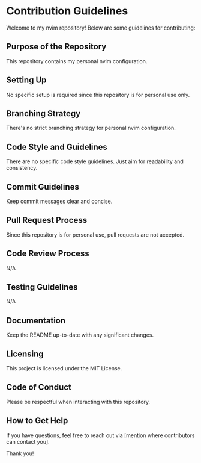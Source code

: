 # Contribution Guidelines

Welcome to my nvim repository! Below are some guidelines for contributing:

## Purpose of the Repository

This repository contains my personal nvim configuration.

## Setting Up

No specific setup is required since this repository is for personal use only.

## Branching Strategy

There's no strict branching strategy for personal nvim configuration.

## Code Style and Guidelines

There are no specific code style guidelines. Just aim for readability and consistency.

## Commit Guidelines

Keep commit messages clear and concise.

## Pull Request Process

Since this repository is for personal use, pull requests are not accepted.

## Code Review Process

N/A

## Testing Guidelines

N/A

## Documentation

Keep the README up-to-date with any significant changes.

## Licensing

This project is licensed under the MIT License.

## Code of Conduct

Please be respectful when interacting with this repository.

## How to Get Help

If you have questions, feel free to reach out via [mention where contributors can contact you].

Thank you!
